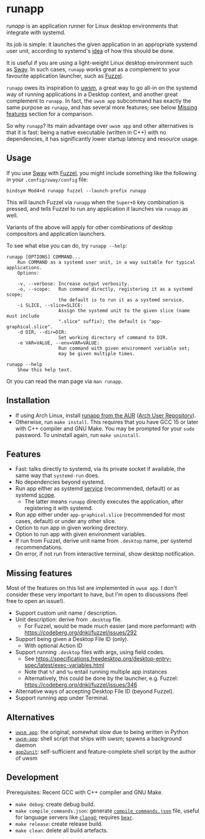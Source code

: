 # runapp

_runapp_ is an application runner for Linux desktop environments that integrate with systemd.

Its job is simple: it launches the given application in an appropriate systemd user unit, according
to systemd's [idea](https://systemd.io/DESKTOP_ENVIRONMENTS/#xdg-standardization-for-applications)
of how this should be done.

It is useful if you are using a light-weight Linux desktop environment such as [Sway](https://swaywm.org/).
In such cases, `runapp` works great as a complement to your favourite application launcher, such as
[Fuzzel](https://codeberg.org/dnkl/fuzzel).

`runapp` owes its inspiration to [uwsm](https://github.com/Vladimir-csp/uwsm), a great way to go
all-in on the systemd way of running applications in a Desktop context, and another great complement
to `runapp`. In fact, the `uwsm app` subcommand has exactly the same purpose as `runapp`, and has
several more features; see below [Missing features](#missing-features) section for a comparison.

So why `runapp`? Its main advantage over `uwsm app` and other alternatives is that it is fast:
being a native executable (written in C++) with no dependencies, it has significantly lower startup
latency and resource usage.

## Usage

If you use [Sway](https://swaywm.org/) with [Fuzzel](https://codeberg.org/dnkl/fuzzel), you might
include something like the following in your `.config/sway/config` file:

```
bindsym Mod4+d runapp fuzzel --launch-prefix runapp
```

This will launch Fuzzel via `runapp` when the `Super+D` key combination is pressed, and tells Fuzzel
to run any application it launches via `runapp` as well.

Variants of the above will apply for other combinations of desktop compositors and application
launchers.

To see what else you can do, try `runapp --help`:

```
runapp [OPTIONS] COMMAND...
    Run COMMAND as a systemd user unit, in a way suitable for typical applications.
    Options:

    -v, --verbose: Increase output verbosity.
    -o, --scope:   Run command directly, registering it as a systemd scope;
                   the default is to run it as a systemd service.
    -i SLICE, --slice=SLICE:
                   Assign the systemd unit to the given slice (name must include
                   ".slice" suffix); the default is "app-graphical.slice".
    -d DIR, --dir=DIR:
                   Set working directory of command to DIR.
    -e VAR=VALUE, --env=VAR=VALUE:
                   Run command with given environment variable set;
                   may be given multiple times.

runapp --help
    Show this help text.
```

Or you can read the man page via `man runapp`.

## Installation

- If using Arch Linux, install [runapp from the AUR](https://aur.archlinux.org/packages/runapp)
  ([Arch User Repository](https://wiki.archlinux.org/index.php/Arch_User_Repository)).
- Otherwise, run `make install`. This requires that you have GCC 15 or later with C++
  compiler and GNU Make. You may be prompted for your `sudo` password.
  To uninstall again, run `make uninstall`.

## Features

- Fast: talks directly to systemd, via its private socket if available, the same way that `systemd-run` does.
- No dependencies beyond systemd.
- Run app either as systemd [service](https://www.freedesktop.org/software/systemd/man/latest/systemd.service.html)
  (recommended, default) or as systemd [scope](https://www.freedesktop.org/software/systemd/man/latest/systemd.scope.html).
    - The latter means `runapp` directly executes the application, after registering it with systemd.
- Run app either under `app-graphical.slice` (recommended for most cases, default) or under any other slice.
- Option to run app in given working directory.
- Option to run app with given environment variables.
- If run from Fuzzel, derive unit name from `.desktop` name, per systemd recommendations.
- On error, if not run from interactive terminal, show desktop notification.

## Missing features

Most of the features on this list are implemented in `uwsm app`. I don't consider these very important to have,
but I'm open to discussions (feel free to open an issue!).

- Support custom unit name / description.
- Unit description: derive from `.desktop` file.
  - For Fuzzel, would be made much easier (and more performant) with https://codeberg.org/dnkl/fuzzel/issues/292
- Support being given a Desktop File ID (only).
  - With optional Action ID
- Support running `.desktop` files with args, using field codes.
  - See https://specifications.freedesktop.org/desktop-entry-spec/latest/exec-variables.html
  - Note that `%f` and `%u` entail running multiple app instances
  - Alternatively, this could be done by the launcher, e.g. Fuzzel: https://codeberg.org/dnkl/fuzzel/issues/346
- Alternative ways of accepting Desktop File ID (beyond Fuzzel).
- Support running app under Terminal.

## Alternatives

- [`uwsm app`](https://github.com/Vladimir-csp/uwsm?tab=readme-ov-file#3-applications-and-slices):
  the original; somewhat slow due to being written in Python
- [`uwsm-app`](https://github.com/Vladimir-csp/uwsm/blob/master/scripts/uwsm-app.sh):
  shell script that ships with uwsm; spawns a background daemon
- [`app2unit`](https://github.com/Vladimir-csp/app2unit): self-sufficient and feature-complete
  shell script by the author of uwsm

## Development

Prerequisites: Recent GCC with C++ compiler and GNU Make.

- `make debug`: create debug build.
- `make compile_commands.json`: generate [`compile_commands.json`](https://clang.llvm.org/docs/JSONCompilationDatabase.html) file,
  useful for language servers like [`clangd`](https://clangd.llvm.org/); requires [`bear`](https://github.com/rizsotto/Bear).
- `make release`: create release build.
- `make clean`: delete all build artefacts.
